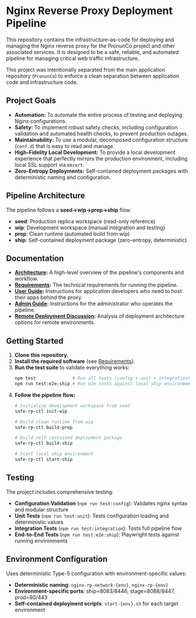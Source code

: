 # Nginx Reverse Proxy Deployment Pipeline

This repository contains the infrastructure-as-code for deploying and managing the Nginx reverse proxy for the PronunCo project and other associated services. It is designed to be a safe, reliable, and automated pipeline for managing critical web traffic infrastructure.

This project was intentionally separated from the main application repository (`PronunCo`) to enforce a clean separation between application code and infrastructure code.

## Project Goals

- **Automation:** To automate the entire process of testing and deploying Nginx configurations.
- **Safety:** To implement robust safety checks, including configuration validation and automated health checks, to prevent production outages.
- **Maintainability:** To use a modular, decomposed configuration structure (`conf.d`) that is easy to read and manage.
- **High-Fidelity Local Development:** To provide a local development experience that perfectly mirrors the production environment, including local SSL support via `mkcert`.
- **Zero-Entropy Deployments:** Self-contained deployment packages with deterministic naming and configuration.

## Pipeline Architecture

The pipeline follows a **seed→wip→prep→ship** flow:

- **seed**: Production replica workspace (read-only reference)
- **wip**: Development workspace (manual integration and testing)  
- **prep**: Clean runtime (automated build from wip)
- **ship**: Self-contained deployment package (zero-entropy, deterministic)

## Documentation

- **[Architecture](./docs/ARCHITECTURE.md):** A high-level overview of the pipeline's components and workflow.
- **[Requirements](./docs/REQUIREMENTS.md):** The technical requirements for running the pipeline.
- **[User Guide](./docs/USER_GUIDE.md):** Instructions for application developers who need to host their apps behind the proxy.
- **[Admin Guide](./docs/ADMIN_GUIDE.md):** Instructions for the administrator who operates the pipeline.
- **[Remote Deployment Discussion](./docs/REMOTE_DEPLOYMENT_ARCHITECTURE_DISCUSSION.md):** Analysis of deployment architecture options for remote environments.

## Getting Started

1. **Clone this repository.**
2. **Install the required software** (see [Requirements](./docs/REQUIREMENTS.md)).
3. **Run the test suite** to validate everything works:
   ```bash
   npm test              # Run all tests (config + unit + integration)
   npm run test:e2e:ship # Run e2e tests against local ship environment
   ```
4. **Follow the pipeline flow:**
   ```bash
   # Initialize development workspace from seed
   safe-rp-ctl init-wip
   
   # Build clean runtime from wip  
   safe-rp-ctl build-prep
   
   # Build self-contained deployment package
   safe-rp-ctl build-ship
   
   # Start local ship environment
   safe-rp-ctl start-ship
   ```

## Testing

The project includes comprehensive testing:

- **Configuration Validation** (`npm run test:config`): Validates nginx syntax and modular structure
- **Unit Tests** (`npm run test:unit`): Tests configuration loading and deterministic values
- **Integration Tests** (`npm run test:integration`): Tests full pipeline flow
- **End-to-End Tests** (`npm run test:e2e:ship`): Playwright tests against running environments

## Environment Configuration

Uses deterministic Type-5 configuration with environment-specific values:
- **Deterministic naming**: `nginx-rp-network-{env}`, `nginx-rp-{env}` 
- **Environment-specific ports**: ship=8083/8446, stage=8088/8447, prod=80/443
- **Self-contained deployment scripts**: `start-{env}.sh` for each target environment
